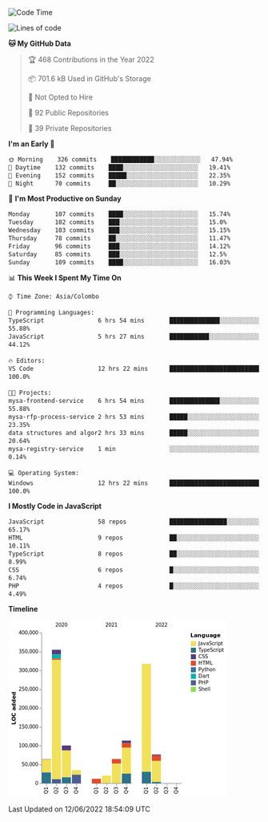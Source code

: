 
<!--START_SECTION:waka-->
![Code Time](http://img.shields.io/badge/Code%20Time-0%20secs-blue)

![Lines of code](https://img.shields.io/badge/From%20Hello%20World%20I%27ve%20Written-1%20Million%20lines%20of%20code-blue)

**🐱 My GitHub Data** 

> 🏆 468 Contributions in the Year 2022
 > 
> 📦 701.6 kB Used in GitHub's Storage 
 > 
> 🚫 Not Opted to Hire
 > 
> 📜 92 Public Repositories 
 > 
> 🔑 39 Private Repositories  
 > 
**I'm an Early 🐤** 

```text
🌞 Morning    326 commits    ████████████░░░░░░░░░░░░░   47.94% 
🌆 Daytime    132 commits    ████░░░░░░░░░░░░░░░░░░░░░   19.41% 
🌃 Evening    152 commits    █████░░░░░░░░░░░░░░░░░░░░   22.35% 
🌙 Night      70 commits     ██░░░░░░░░░░░░░░░░░░░░░░░   10.29%

```
📅 **I'm Most Productive on Sunday** 

```text
Monday       107 commits    ████░░░░░░░░░░░░░░░░░░░░░   15.74% 
Tuesday      102 commits    ███░░░░░░░░░░░░░░░░░░░░░░   15.0% 
Wednesday    103 commits    ███░░░░░░░░░░░░░░░░░░░░░░   15.15% 
Thursday     78 commits     ██░░░░░░░░░░░░░░░░░░░░░░░   11.47% 
Friday       96 commits     ███░░░░░░░░░░░░░░░░░░░░░░   14.12% 
Saturday     85 commits     ███░░░░░░░░░░░░░░░░░░░░░░   12.5% 
Sunday       109 commits    ████░░░░░░░░░░░░░░░░░░░░░   16.03%

```


📊 **This Week I Spent My Time On** 

```text
⌚︎ Time Zone: Asia/Colombo

💬 Programming Languages: 
TypeScript               6 hrs 54 mins       ██████████████░░░░░░░░░░░   55.88% 
JavaScript               5 hrs 27 mins       ███████████░░░░░░░░░░░░░░   44.12%

🔥 Editors: 
VS Code                  12 hrs 22 mins      █████████████████████████   100.0%

🐱‍💻 Projects: 
mysa-frontend-service    6 hrs 54 mins       ██████████████░░░░░░░░░░░   55.88% 
mysa-rfp-process-service 2 hrs 53 mins       █████░░░░░░░░░░░░░░░░░░░░   23.35% 
data structures and algor2 hrs 33 mins       █████░░░░░░░░░░░░░░░░░░░░   20.64% 
mysa-registry-service    1 min               ░░░░░░░░░░░░░░░░░░░░░░░░░   0.14%

💻 Operating System: 
Windows                  12 hrs 22 mins      █████████████████████████   100.0%

```

**I Mostly Code in JavaScript** 

```text
JavaScript               58 repos            ████████████████░░░░░░░░░   65.17% 
HTML                     9 repos             ██░░░░░░░░░░░░░░░░░░░░░░░   10.11% 
TypeScript               8 repos             ██░░░░░░░░░░░░░░░░░░░░░░░   8.99% 
CSS                      6 repos             █░░░░░░░░░░░░░░░░░░░░░░░░   6.74% 
PHP                      4 repos             █░░░░░░░░░░░░░░░░░░░░░░░░   4.49%

```


**Timeline**

![Chart not found](https://raw.githubusercontent.com/ccweerasinghe1994/ccweerasinghe1994/master/charts/bar_graph.png) 


 Last Updated on 12/06/2022 18:54:09 UTC
<!--END_SECTION:waka-->

